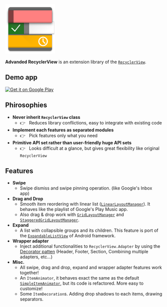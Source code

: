 <img src="./images/appicon.png" width="160" />

**Advanded RecyclerView** is an extension library of the [`RecyclerView`](https://developer.android.com/reference/android/support/v7/widget/RecyclerView.html).

## Demo app

<a href='https://play.google.com/store/apps/details?id=com.h6ah4i.android.example.advrecyclerview'><img alt='Get it on Google Play' src='https://play.google.com/intl/en_us/badges/images/generic/en_badge_web_generic.png' width="200" /></a>

## Phirosophies

- **Never inherit `RecyclerView` class**
    - 👉 &nbsp; Reduces library conflictions, easy to integrate with existing code
- **Implement each features as separated modules**
    - 👉 &nbsp; Pick features only what you need
- **Primitive API set rather than user-friendly huge API sets**
    - 👉 &nbsp; Looks difficult at a glance, but gives great flexibility like original `RecyclerView`


## Features

- **Swipe**
    - Swipe dismiss and swipe pinning operation. (like Google's Inbox app)
- **Drag and Drop**
    - Smooth item reordering with linear list ([`LinearLayoutManager`](https://developer.android.com/reference/android/support/v7/widget/LinearLayoutManager.html)). It behaves like the playlist of Google's Play Music app.
    - Also drag & drop work with [`GridLayoutManager`](https://developer.android.com/reference/android/support/v7/widget/GridLayoutManager.html) and [`StaggeredGridLayoutManager`](https://developer.android.com/reference/android/support/v7/widget/StaggeredGridLayoutManager.html).
- **Expand**
    - A list with collapsible groups and its children. This feature is port of the [`ExpandableListView`](https://developer.android.com/reference/android/widget/ExpandableListView.html) of Android framework.
- **Wrapper adapter**
    - Inject additional functionalities to `RecyclerView.Adapter` by using the [Decorator patten](https://en.m.wikipedia.org/wiki/Decorator_pattern)  (Header, Footer, Section, Combining multiple adapters, etc...)
- **Misc.**
    - All swipe, drag and drop, expand and wrapper adapter features work together!
    - An `ItemAnimator`, it behaves exact the same as the default [`SimpleItemAnimator`](https://developer.android.com/reference/android/support/v7/widget/SimpleItemAnimator.html), but its code is refactored. More easy to customize!
    - Some `ItemDecoration`s. Adding drop shadows to each items, drawing separators.
